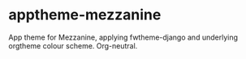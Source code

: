 # apptheme-mezzanine

App theme for Mezzanine, applying fwtheme-django and underlying orgtheme colour scheme. Org-neutral.